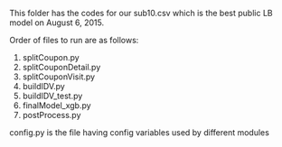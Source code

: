 This folder has the codes for our sub10.csv which is the best public LB model on August 6, 2015.

Order of files to run are as follows:
 1. splitCoupon.py
 2. splitCouponDetail.py
 3. splitCouponVisit.py
 4. buildIDV.py
 5. buildIDV_test.py
 6. finalModel_xgb.py
 7. postProcess.py
 
config.py is the file having config variables used by different modules
